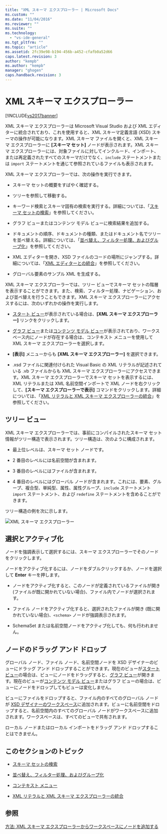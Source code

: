 ```yaml
---
title: "XML スキーマ エクスプローラー | Microsoft Docs"
ms.custom: ""
ms.date: "11/04/2016"
ms.reviewer: ""
ms.suite: ""
ms.technology: 
  - "vs-ide-general"
ms.tgt_pltfrm: ""
ms.topic: "article"
ms.assetid: 2fc39e98-b194-456b-a452-cfafb0a52d66
caps.latest.revision: 3
author: "kempb"
ms.author: "kempb"
manager: "ghogen"
caps.handback.revision: 3
---
```

# XML スキーマ エクスプローラー
[!INCLUDE[vs2017banner](../code-quality/includes/vs2017banner.md)]

XML スキーマ エクスプローラーは Microsoft Visual Studio および XML エディターに統合されており、これを使用すると、XML スキーマ定義言語 \(XSD\) スキーマの操作が可能になります。XML スキーマ ファイルを開くと、XML スキーマ エクスプローラーに **\[スキーマ セット\]** ノードが表示されます。XML スキーマ エクスプローラーには、対象ファイルに対してインクルード、インポート、または再定義されたすべてのスキーマだけでなく、`include` ステートメントまたは `import` ステートメントを通じて参照されているファイルも表示されます。  
  
 XML スキーマ エクスプローラーでは、次の操作を実行できます。  
  
-   スキーマ セットの概要をすばやく確認する。  
  
-   ツリーを参照して移動する。  
  
-   キーワード検索とスキーマ固有の検索を実行する。詳細については、「[スキーマ セットの検索](../xml-tools/searching-the-schema-set.md)」を参照してください。  
  
-   グラフ ビューまたはコンテンツ モデル ビューに検索結果を追加する。  
  
-   ドキュメントの順序、ドキュメントの種類、またはドキュメント名でツリーを並べ替える。詳細については、「[並べ替え、フィルター処理、およびグループ化](../xml-tools/sorting-filtering-and-grouping-xml-schema-explorer.md)」を参照してください。  
  
-   XML エディターを開き、XSD ファイルのコードの場所にジャンプする。詳細については、「[XML エディターとの統合](../xml-tools/integration-with-xml-editor.md)」を参照してください。  
  
-   グローバル要素のサンプル XML を生成する。  
  
 XML スキーマ エクスプローラーでは、ツリー ビューでスキーマ セットの階層を表示することができます。また、検索、フィルター処理、ナビゲーション、および並べ替えを行うこともできます。XML スキーマ エクスプローラーにアクセスするには、次のいずれかの操作を実行します。  
  
-   [スタート ビュー](../xml-tools/start-view.md)が表示されている場合は、**\[XML スキーマ エクスプローラー\]** リンクをクリックします。  
  
-   [グラフ ビュー](../xml-tools/graph-view.md)または[コンテンツ モデル ビュー](../xml-tools/content-model-view.md)が表示されており、ワークスペース内にノードが存在する場合は、コンテキスト メニューを使用して XML スキーマ エクスプローラーを選択します。  
  
-   **\[表示\]** メニューからも **\[XML スキーマ エクスプローラー\]** を選択できます。  
  
-   .xsd ファイルに関連付けられた Visual Basic の XML リテラルが記述されている .vb ファイルからも XML スキーマ エクスプローラーにアクセスできます。XML スキーマ エクスプローラーでスキーマ セットを表示するには、XML リテラルまたは XML 名前空間インポートで XML ノードを右クリックして、**\[スキーマ エクスプローラーで表示\]** コマンドをクリックします。詳細については、「[XML リテラルと XML スキーマ エクスプローラーの統合](../xml-tools/integration-of-xml-literals-with-xml-schema-explorer.md)」を参照してください。  
  
## ツリー ビュー  
 XML スキーマ エクスプローラーでは、事前にコンパイルされたスキーマ セット情報がツリー構造で表示されます。ツリー構造は、次のように構成されます。  
  
-   最上位レベルは、スキーマ セット ノードです。  
  
-   2 番目のレベルには名前空間が含まれます。  
  
-   3 番目のレベルにはファイルが含まれます。  
  
-   4 番目のレベルにはグローバル ノードが含まれます。これには、要素、グループ、複合型、単純型、属性、属性グループ、`include` ステートメント`import` ステートメント、および `redefine` ステートメントを含めることができます。  
  
 ツリー構造の例を次に示します。  
  
 ![XML スキーマ エクスプローラー](~/xml-tools/media/xmlschemaexplorer.gif "XMLSchemaExplorer")  
  
## 選択とアクティブ化  
 ノードを強調表示して選択するには、スキーマ エクスプローラーでそのノードをクリックします。  
  
 ノードをアクティブ化するには、ノードをダブルクリックするか、ノードを選択して **Enter** キーを押します。  
  
-   ノードをアクティブ化すると、このノードが定義されているファイルが開き \(ファイルが既に開かれていない場合\)、ファイル内でノードが選択されます。  
  
-   ファイル ノードをアクティブ化すると、選択されたファイルが開き \(既に開かれていない場合\)、`<schema>` ノードが強調表示されます。  
  
-   SchemaSet または名前空間ノードをアクティブ化しても、何も行われません。  
  
## ノードのドラッグ アンド ドロップ  
 グローバル ノード、ファイル ノード、名前空間ノードを XSD デザイナーのビューにドラッグ アンド ドロップすることができます。現在のビューが[スタート ビュー](../xml-tools/start-view.md)の場合は、ビューにノードをドラッグすると、[グラフ ビュー](../xml-tools/graph-view.md)が開きます。現在のビューが[コンテンツ モデル ビュー](../xml-tools/content-model-view.md)またはグラフ ビューの場合は、ビューにノードをドロップしてもビューは変化しません。  
  
 ビューにファイルをドロップすると、ファイル内のすべてのグローバル ノードが [XSD デザイナーのワークスぺース](../xml-tools/xml-schema-designer-workspace.md)に追加されます。ビューに名前空間をドロップすると、名前空間内のすべてのグローバル ノードがワークスぺースに追加されます。ワークスペースは、すべてのビューで共有されます。  
  
 ローカル ノードまたはローカル インポートをドラッグ アンド ドロップすることはできません。  
  
## このセクションのトピック  
  
-   [スキーマ セットの検索](../xml-tools/searching-the-schema-set.md)  
  
-   [並べ替え、フィルター処理、およびグループ化](../xml-tools/sorting-filtering-and-grouping-xml-schema-explorer.md)  
  
-   [コンテキスト メニュー](../xml-tools/context-menus-xml-schema-explorer.md)  
  
-   [XML リテラルと XML スキーマ エクスプローラーの統合](../xml-tools/integration-of-xml-literals-with-xml-schema-explorer.md)  
  
## 参照  
 [方法: XML スキーマ エクスプローラーからワークスペースにノードを追加する](../Topic/How%20to:%20Add%20Nodes%20to%20the%20Workspace%20from%20the%20XML%20Schema%20Explorer.md)